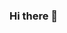 ### Hi there 👋

<!--
**AgnirudraSil/AgnirudraSil** is a ✨ _special_ ✨ repository because its `README.md` (this file) appears on your GitHub profile.

Here are some ideas to get you started:

- 🔭 I’m currently working on a Fullstack Project
- 🌱 I’m currently learning Rust
- 💬 Ask me about Web Development
- 😄 Pronouns: He
-->
